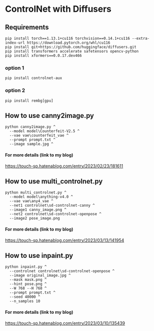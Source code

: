 # ControlNet with Diffusers
## Requirements

~~~
pip install torch==1.13.1+cu116 torchvision==0.14.1+cu116 --extra-index-url https://download.pytorch.org/whl/cu116
pip install git+https://github.com/huggingface/diffusers.git
pip install transformers accelerate safetensors opencv-python
pip install xformers==0.0.17.dev466
~~~

### option 1

~~~
pip install controlnet-aux
~~~

### option 2

~~~
pip install rembg[gpu]
~~~

## How to use canny2image.py

~~~
python canny2image.py ^
  --model model\Counterfeit-V2.5 ^
  --vae vae\counterfeit_vae ^
  --prompt prompt.txt ^
  --image sample.jpg ^
~~~

#### For more details (link to my blog)

https://touch-sp.hatenablog.com/entry/2023/02/23/181611

## How to use multi_controlnet.py

~~~
python multi_controlnet.py ^
  --model model\anything-v4.0 ^
  --vae vae\any4_vae ^
  --net1 controlnet\sd-controlnet-canny ^
  --image1 canny_image.png ^
  --net2 controlnet\sd-controlnet-openpose ^
  --image2 pose_image.png
~~~

#### For more details (link to my blog)

https://touch-sp.hatenablog.com/entry/2023/03/13/141954

## How to use inpaint.py

~~~
python inpaint.py ^
  --controlnet controlnet\sd-controlnet-openpose ^
  --image original_image.jpg ^
  --mask mask.png ^
  --hint pose.png ^
  --W 768 --H 768 ^
  --prompt prompt.txt ^
  --seed 40000 ^
  --n_samples 10
~~~

#### For more details (link to my blog)

https://touch-sp.hatenablog.com/entry/2023/03/10/135439

